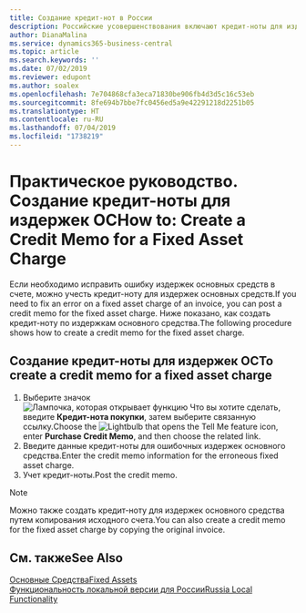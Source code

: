 ```yaml
---
title: Создание кредит-нот в России
description: Российские усовершенствования включают кредит-ноты для издержек основных средств.
author: DianaMalina
ms.service: dynamics365-business-central
ms.topic: article
ms.search.keywords: ''
ms.date: 07/02/2019
ms.reviewer: edupont
ms.author: soalex
ms.openlocfilehash: 7e704868cfa3eca71830be906fb4d3d5c16c53eb
ms.sourcegitcommit: 8fe694b7bbe7fc0456ed5a9e42291218d2251b05
ms.translationtype: HT
ms.contentlocale: ru-RU
ms.lasthandoff: 07/04/2019
ms.locfileid: "1738219"
---
```

# <a name="how-to-create-a-credit-memo-for-a-fixed-asset-charge"></a><span data-ttu-id="694e4-103">Практическое руководство. Создание кредит-ноты для издержек ОС</span><span class="sxs-lookup"><span data-stu-id="694e4-103">How to: Create a Credit Memo for a Fixed Asset Charge</span></span>

<span data-ttu-id="694e4-104">Если необходимо исправить ошибку издержек основных средств в счете, можно учесть кредит-ноту для издержек основных средств.</span><span class="sxs-lookup"><span data-stu-id="694e4-104">If you need to fix an error on a fixed asset charge of an invoice, you can post a credit memo for the fixed asset charge.</span></span> <span data-ttu-id="694e4-105">Ниже показано, как создать кредит-ноту по издержкам основного средства.</span><span class="sxs-lookup"><span data-stu-id="694e4-105">The following procedure shows how to create a credit memo for the fixed asset charge.</span></span>

## <a name="to-create-a-credit-memo-for-a-fixed-asset-charge"></a><span data-ttu-id="694e4-106">Создание кредит-ноты для издержек ОС</span><span class="sxs-lookup"><span data-stu-id="694e4-106">To create a credit memo for a fixed asset charge</span></span>

1. <span data-ttu-id="694e4-107">Выберите значок ![Лампочка, которая открывает функцию Что вы хотите сделать](../../media/ui-search/search_small.png "Что вы хотите сделать"), введите **Кредит-нота покупки**, затем выберите связанную ссылку.</span><span class="sxs-lookup"><span data-stu-id="694e4-107">Choose the ![Lightbulb that opens the Tell Me feature](../../media/ui-search/search_small.png "Tell me what you want to do") icon, enter **Purchase Credit Memo**, and then choose the related link.</span></span>
2. <span data-ttu-id="694e4-108">Введите данные кредит-ноты для ошибочных издержек основного средства.</span><span class="sxs-lookup"><span data-stu-id="694e4-108">Enter the credit memo information for the erroneous fixed asset charge.</span></span>
3. <span data-ttu-id="694e4-109">Учет кредит-ноты.</span><span class="sxs-lookup"><span data-stu-id="694e4-109">Post the credit memo.</span></span>

> [!NOTE]
> <span data-ttu-id="694e4-110">Можно также создать кредит-ноту для издержек основного средства путем копирования исходного счета.</span><span class="sxs-lookup"><span data-stu-id="694e4-110">You can also create a credit memo for the fixed asset charge by copying the original invoice.</span></span>

## <a name="see-also"></a><span data-ttu-id="694e4-111">См. также</span><span class="sxs-lookup"><span data-stu-id="694e4-111">See Also</span></span>

[<span data-ttu-id="694e4-112">Основные Средства</span><span class="sxs-lookup"><span data-stu-id="694e4-112">Fixed Assets</span></span>](../../fa-manage.md)  
[<span data-ttu-id="694e4-113">Функциональность локальной версии для России</span><span class="sxs-lookup"><span data-stu-id="694e4-113">Russia Local Functionality</span></span>](russia-local-functionality.md)  
